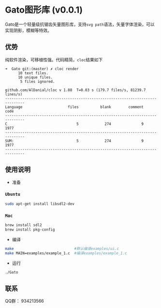 # Gato图形库 (v0.0.1)
Gato是一个轻量级抗锯齿矢量图形库，支持`svg path`语法，矢量字体渲染，可以实现阴影，模糊等特效。

## 优势
纯软件渲染，可移植性强。代码精简，`cloc`结果如下
```
➜  Gato git:(master) ✗ cloc render 
      10 text files.
      10 unique files.                              
       5 files ignored.

github.com/AlDanial/cloc v 1.88  T=0.03 s (179.7 files/s, 81239.7 lines/s)
-------------------------------------------------------------------------------
Language                     files          blank        comment           code
-------------------------------------------------------------------------------
C                                5            274              9           1977
-------------------------------------------------------------------------------
SUM:                             5            274              9           1977
-------------------------------------------------------------------------------
```
## 使用说明
- 准备
### `Ubuntu`
```sh
sudo apt-get install libsdl2-dev
```
### `Mac`
```sh
brew install sdl2
brew install pkg-config
```
- 编译
```sh
make                            #默认编译examples/ui.c
make MAIN=examples/example_1.c  #编译examples/example_1.c
```
- 运行
```sh
./Gato
```
## 联系
QQ群： 934213566